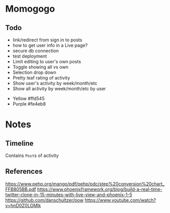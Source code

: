 # Momogogo

## Todo

* link/redirect from sign in to posts
* how to get user info in a Live page?
* secure db connection
* test deployment
* Limit editing to user's own posts
* Toggle showing all vs own
* Selection drop down
* Pretty leaf rating of activity
* Show user's activity by week/month/etc
* Show all activity by week/month/etc by user

- Yellow  #ffd545
- Purple  #fe4eb8

# Notes

## Timeline

Contains `Post`s of activity

## References

https://www.pehp.org/mango/pdf/pehp/pdc/step%20conversion%20chart_FFB805BB.pdf
https://www.phoenixframework.org/blog/build-a-real-time-twitter-clone-in-15-minutes-with-live-view-and-phoenix-1-5
https://github.com/danschultzer/pow
https://www.youtube.com/watch?v=hnD0Z0LGMIk
